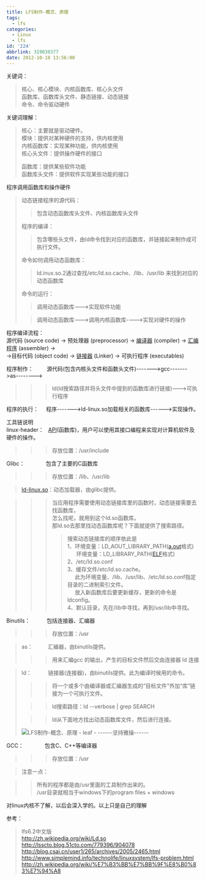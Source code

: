 ```yaml
---
title: LFS制作-概念、原理
tags:
  - lfs
categories:
  - Linux
  - lfs
id: '224'
abbrlink: 319038377
date: 2012-10-18 13:56:00
---
```


  
关键词：  

> 核心、核心模块、内核函数库、核心头文件  
> 函数库、函数库头文件、静态链接、动态链接  
> 命令、命令驱动硬件  

关键词理解：  

> 核心：主要就是驱动硬件。  
> 模块：提供对某种硬件的支持，供内核使用  
> 内核函数库：实现某种功能，供内核使用  
> 核心头文件：提供操作硬件的接口  
>   
> 函数库：提供某些软件功能  
> 函数库头文件：提供软件实现某些功能的接口  

  
程序调用函数库和操作硬件  

> 动态链接程序的源代码：  
> 
> > 包含动态函数库头文件、内核函数库头文件  
> 
> 程序的编译：  
> 
> > 包含哪些头文件，由ld命令找到对应的函数库，并链接起来制作成可执行文件。  
> 
> 命令如何调用动态函数库：  
> 
> > ld.inux.so.2通过查找/etc/ld.so.cache、/lib、/usr/lib 来找到对应的动态函数库  
> 
> 命令的运行：  
> 
> > 调用动态函数库--->实现软件功能  
> 
> > 调用动态函数库--->调用内核函数库---->实现对硬件的操作  

  
  
程序编译流程：  
源代码 (source code) → 预处理器 (preprocessor) → [编译器](http://baike.baidu.com/view/487018.htm) (compiler) → [汇编程序](http://baike.baidu.com/view/1315652.htm) (assembler) →  
→目标代码 (object code) → [链接器](http://baike.baidu.com/view/1402117.htm) (Linker) → 可执行程序 (executables)  
  
程序制作：         源代码(包含内核头文件和函数头文件)------->gcc------->as-------->  

> > > ld(ld搜索路径并将头文件中提到的函数库进行链接)--->可执行程序  

程序的执行：     程序------->ld-linux.so加载相关的函数库------>实现操作。  
  
工具链说明  
linux-header：   [API](http://baike.baidu.com/view/16068.htm#2)(函数库)，用户可以使用其接口编程来实现对计算机软件及硬件的操作。  

> > > 存放位置：/usr/include  

  
Glibc：              包含了主要的C函数库  

> > > 存放位置：/lib、/usr/lib  

> [ld-linux.so](http://zh.wikipedia.org/wiki/Ld.so)：动态加载器，由glibc提供。  

> > >  当应用程序需要使用动态链接库里的函数时，动态链接需要去找函数库，  
> > >  怎么找呢，就用到这个ld.so函数库。  
> > >  那ld.so去那里找动态函数库呢？下面就提供了搜索路径。  
> > > 
> > > > 搜索动态链接库的顺序依此是  
> > > > 1、环境变量：LD\_AOUT\_LIBRARY\_PATH([a.out](http://zh.wikipedia.org/wiki/A.out "A.out")格式)  
> > > >       环境变量：LD\_LIBRARY\_PATH([ELF](http://zh.wikipedia.org/wiki/%E5%8F%AF%E5%9F%B7%E8%A1%8C%E8%88%87%E5%8F%AF%E9%8F%88%E6%8E%A5%E6%A0%BC%E5%BC%8F)格式)  
> > > > 2、/etc/ld.so.conf  
> > > > 3、缓存文件/etc/ld.so.cache。  
> > > >      此为环境变量、/lib、/usr/lib、/etc/ld.so.conf指定目录的二进制索引文件。  
> > > >      放入新函数库后要更新缓存，更新的命令是ldconfig。  
> > > > 4、默认目录，先在/lib中寻找，再到/usr/lib中寻找。  
> 
>   

Binutils：           包括连接器、汇编器  

> > > 存放位置：/usr  

> as：          汇编器，由binutils提供。  
> 
> > > 用来汇编gcc 的输出，产生的目标文件然后交由连接器 ld 连接

> ld：           链接器(连接器)，由binutils提供。此为编译时候用的命令。  
> 
> > > 将一个或多个由编译器或汇编器生成的“目标文件”外加“库”链接为一个可执行文件。
> 
> > > ld搜索路径：ld --verbose | grep SEARCH  
> 
> > > ld从下面地方找出动态函数库文件，然后进行连接。  
> 
> ![LFS制作-概念、原理 - leaf - ------坚持雅操------](http://img1.ph.126.net/4slhQLhSG3gGwp_Gxxn6eg==/630785422826341551.png "LFS制作-概念、原理 - leaf - ------坚持雅操------")

  
GCC：              包含C、C++等编译器  

> > > 存放位置：/usr  
> > >   

> 注意一点：  

> > 所有的程序都是由/usr里面的工具制作出来的。  
> > /usr目录就相当于windows下的program files + windows  

  
对linux内核不了解，以后会深入学的。以上只是自己的理解  

>   

参考：  

> lfs6.2中文版  
> http://zh.wikipedia.org/wiki/Ld.so  
> http://lsscto.blog.51cto.com/779396/904078  
> http://blog.csai.cn/user1/265/archives/2005/2465.html  
> http://www.simplemind.info/technolife/linuxsystem/lfs-problem.html  
> http://zh.wikipedia.org/wiki/%E7%B3%BB%E7%BB%9F%E8%B0%83%E7%94%A8  
>